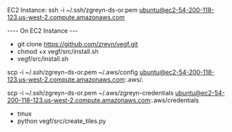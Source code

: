 EC2 Instance:
ssh -i ~/.ssh/zgreyn-ds-or.pem ubuntu@ec2-54-200-118-123.us-west-2.compute.amazonaws.com

---- On EC2 Instance ---
* git clone https://github.com/zreyn/vegf.git
* chmod +x vegf/src/install.sh
* vegf/src/install.sh

scp -i ~/.ssh/zgreyn-ds-or.pem ~/.aws/config ubuntu@ec2-54-200-118-123.us-west-2.compute.amazonaws.com:.aws/.

scp -i ~/.ssh/zgreyn-ds-or.pem ~/.aws/zgreyn-credentials ubuntu@ec2-54-200-118-123.us-west-2.compute.amazonaws.com:.aws/credentials

* tmux
* python vegf/src/create_tiles.py
